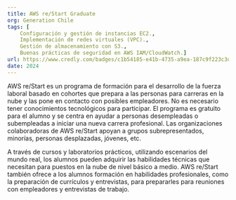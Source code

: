 ```yaml
---
title: AWS re/Start Graduate
org: Generation Chile
tags: [
    Configuración y gestión de instancias EC2., 
    Implementación de redes virtuales (VPC)., 
    Gestión de almacenamiento con S3., 
    Buenas prácticas de seguridad en AWS IAM/CloudWatch.]
url: https://www.credly.com/badges/c1b54185-e41b-4735-a9ea-187c9f223c3d/public_url
date: 2024
---
```


AWS re/Start es un programa de formación para el desarrollo de la fuerza laboral basado en cohortes que prepara a las personas para carreras en la nube y las pone en contacto con posibles empleadores. No es necesario tener conocimientos tecnológicos para participar. El programa es gratuito para el alumno y se centra en ayudar a personas desempleadas o subempleadas a iniciar una nueva carrera profesional. Las organizaciones colaboradoras de AWS re/Start apoyan a grupos subrepresentados, minorías, personas desplazadas, jóvenes, etc.
 
A través de cursos y laboratorios prácticos, utilizando escenarios del mundo real, los alumnos pueden adquirir las habilidades técnicas que necesitan para puestos en la nube de nivel básico a medio. AWS re/Start también ofrece a los alumnos formación en habilidades profesionales, como la preparación de currículos y entrevistas, para prepararles para reuniones con empleadores y entrevistas de trabajo.


